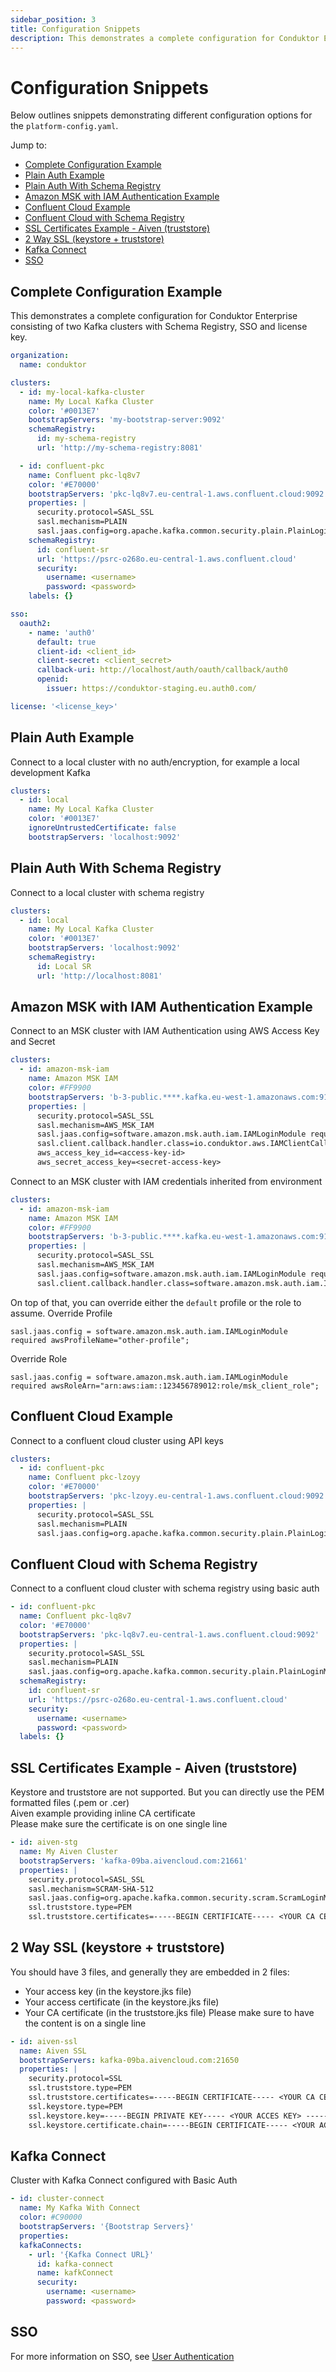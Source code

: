 ```yaml
---
sidebar_position: 3
title: Configuration Snippets
description: This demonstrates a complete configuration for Conduktor Enterprise consisting of two Kafka clusters with Schema Registry, SSO and license key.
---
```


# Configuration Snippets

Below outlines snippets demonstrating different configuration options for the `platform-config.yaml`.

Jump to:

- [Complete Configuration Example](#complete-configuration-example)
- [Plain Auth Example](#plain-auth-example)
- [Plain Auth With Schema Registry](#plain-auth-with-schema-registry)
- [Amazon MSK with IAM Authentication Example](#amazon-msk-with-iam-authentication-example)
- [Confluent Cloud Example](#confluent-cloud-example)
- [Confluent Cloud with Schema Registry](#confluent-cloud-with-schema-registry)
- [SSL Certificates Example - Aiven (truststore)](#ssl-certificates-example---aiven-truststore)
- [2 Way SSL (keystore + truststore)](#2-way-ssl-keystore--truststore)
- [Kafka Connect](#kafka-connect)
- [SSO](#sso)

## Complete Configuration Example

This demonstrates a complete configuration for Conduktor Enterprise consisting of two Kafka clusters with Schema Registry, SSO and license key.

```yml
organization:
  name: conduktor

clusters:
  - id: my-local-kafka-cluster
    name: My Local Kafka Cluster
    color: '#0013E7'
    bootstrapServers: 'my-bootstrap-server:9092'
    schemaRegistry:
      id: my-schema-registry
      url: 'http://my-schema-registry:8081'

  - id: confluent-pkc
    name: Confluent pkc-lq8v7
    color: '#E70000'
    bootstrapServers: 'pkc-lq8v7.eu-central-1.aws.confluent.cloud:9092'
    properties: |
      security.protocol=SASL_SSL
      sasl.mechanism=PLAIN
      sasl.jaas.config=org.apache.kafka.common.security.plain.PlainLoginModule required username="<username>" password="<password>";
    schemaRegistry:
      id: confluent-sr
      url: 'https://psrc-o268o.eu-central-1.aws.confluent.cloud'
      security:
        username: <username>
        password: <password>
    labels: {}

sso:
  oauth2:
    - name: 'auth0'
      default: true
      client-id: <client_id>
      client-secret: <client_secret>
      callback-uri: http://localhost/auth/oauth/callback/auth0
      openid:
        issuer: https://conduktor-staging.eu.auth0.com/

license: '<license_key>'
```

## Plain Auth Example

Connect to a local cluster with no auth/encryption, for example a local development Kafka

```yml
clusters:
  - id: local
    name: My Local Kafka Cluster
    color: '#0013E7'
    ignoreUntrustedCertificate: false
    bootstrapServers: 'localhost:9092'
```

## Plain Auth With Schema Registry

Connect to a local cluster with schema registry

```yml
clusters:
  - id: local
    name: My Local Kafka Cluster
    color: '#0013E7'
    bootstrapServers: 'localhost:9092'
    schemaRegistry:
      id: Local SR
      url: 'http://localhost:8081'
```

## Amazon MSK with IAM Authentication Example

Connect to an MSK cluster with IAM Authentication using AWS Access Key and Secret

```yml
clusters:
  - id: amazon-msk-iam
    name: Amazon MSK IAM
    color: #FF9900
    bootstrapServers: 'b-3-public.****.kafka.eu-west-1.amazonaws.com:9198'
    properties: |
      security.protocol=SASL_SSL
      sasl.mechanism=AWS_MSK_IAM
      sasl.jaas.config=software.amazon.msk.auth.iam.IAMLoginModule required;
      sasl.client.callback.handler.class=io.conduktor.aws.IAMClientCallbackHandler
      aws_access_key_id=<access-key-id>
      aws_secret_access_key=<secret-access-key>
```

Connect to an MSK cluster with IAM credentials inherited from environment

```yml
clusters:
  - id: amazon-msk-iam
    name: Amazon MSK IAM
    color: #FF9900
    bootstrapServers: 'b-3-public.****.kafka.eu-west-1.amazonaws.com:9198'
    properties: |
      security.protocol=SASL_SSL
      sasl.mechanism=AWS_MSK_IAM
      sasl.jaas.config=software.amazon.msk.auth.iam.IAMLoginModule required;
      sasl.client.callback.handler.class=software.amazon.msk.auth.iam.IAMClientCallbackHandler
```

On top of that, you can override either the `default` profile or the role to assume.
Override Profile

```
sasl.jaas.config = software.amazon.msk.auth.iam.IAMLoginModule required awsProfileName="other-profile";
```

Override Role

```
sasl.jaas.config = software.amazon.msk.auth.iam.IAMLoginModule required awsRoleArn="arn:aws:iam::123456789012:role/msk_client_role";
```

## Confluent Cloud Example

Connect to a confluent cloud cluster using API keys

```yml
clusters:
  - id: confluent-pkc
    name: Confluent pkc-lzoyy
    color: '#E70000'
    bootstrapServers: 'pkc-lzoyy.eu-central-1.aws.confluent.cloud:9092'
    properties: |
      security.protocol=SASL_SSL
      sasl.mechanism=PLAIN
      sasl.jaas.config=org.apache.kafka.common.security.plain.PlainLoginModule required username="<username>" password="<password>";
```

## Confluent Cloud with Schema Registry

Connect to a confluent cloud cluster with schema registry using basic auth

```yml
- id: confluent-pkc
  name: Confluent pkc-lq8v7
  color: '#E70000'
  bootstrapServers: 'pkc-lq8v7.eu-central-1.aws.confluent.cloud:9092'
  properties: |
    security.protocol=SASL_SSL
    sasl.mechanism=PLAIN
    sasl.jaas.config=org.apache.kafka.common.security.plain.PlainLoginModule required username="<usernam>" password="<password>";
  schemaRegistry:
    id: confluent-sr
    url: 'https://psrc-o268o.eu-central-1.aws.confluent.cloud'
    security:
      username: <username>
      password: <password>
  labels: {}
```

## SSL Certificates Example - Aiven (truststore)

Keystore and truststore are not supported. But you can directly use the PEM formatted files (.pem or .cer)  
Aiven example providing inline CA certificate  
Please make sure the certificate is on one single line

```yml
- id: aiven-stg
  name: My Aiven Cluster
  bootstrapServers: 'kafka-09ba.aivencloud.com:21661'
  properties: |
    security.protocol=SASL_SSL
    sasl.mechanism=SCRAM-SHA-512
    sasl.jaas.config=org.apache.kafka.common.security.scram.ScramLoginModule required username="<username>" password="<password>";
    ssl.truststore.type=PEM
    ssl.truststore.certificates=-----BEGIN CERTIFICATE----- <YOUR CA CERTIFICATE> -----END CERTIFICATE-----
```

## 2 Way SSL (keystore + truststore)

You should have 3 files, and generally they are embedded in 2 files:

- Your access key (in the keystore.jks file)
- Your access certificate (in the keystore.jks file)
- Your CA certificate (in the truststore.jks file)
  Please make sure to have the content is on a single line

```yaml
- id: aiven-ssl
  name: Aiven SSL
  bootstrapServers: kafka-09ba.aivencloud.com:21650
  properties: |
    security.protocol=SSL
    ssl.truststore.type=PEM
    ssl.truststore.certificates=-----BEGIN CERTIFICATE----- <YOUR CA CERTIFICATE> -----END CERTIFICATE-----
    ssl.keystore.type=PEM
    ssl.keystore.key=-----BEGIN PRIVATE KEY----- <YOUR ACCES KEY> -----END PRIVATE KEY-----
    ssl.keystore.certificate.chain=-----BEGIN CERTIFICATE----- <YOUR ACCESS CERTIFICATE> -----END CERTIFICATE-----
```

## Kafka Connect

Cluster with Kafka Connect configured with Basic Auth

```yml
- id: cluster-connect
  name: My Kafka With Connect
  color: #C90000
  bootstrapServers: '{Bootstrap Servers}'
  properties:
  kafkaConnects:
    - url: '{Kafka Connect URL}'
      id: kafka-connect
      name: kafkConnect
      security:
        username: <username>
        password: <password>
```

## SSO

For more information on SSO, see [User Authentication](./user-authentication)
